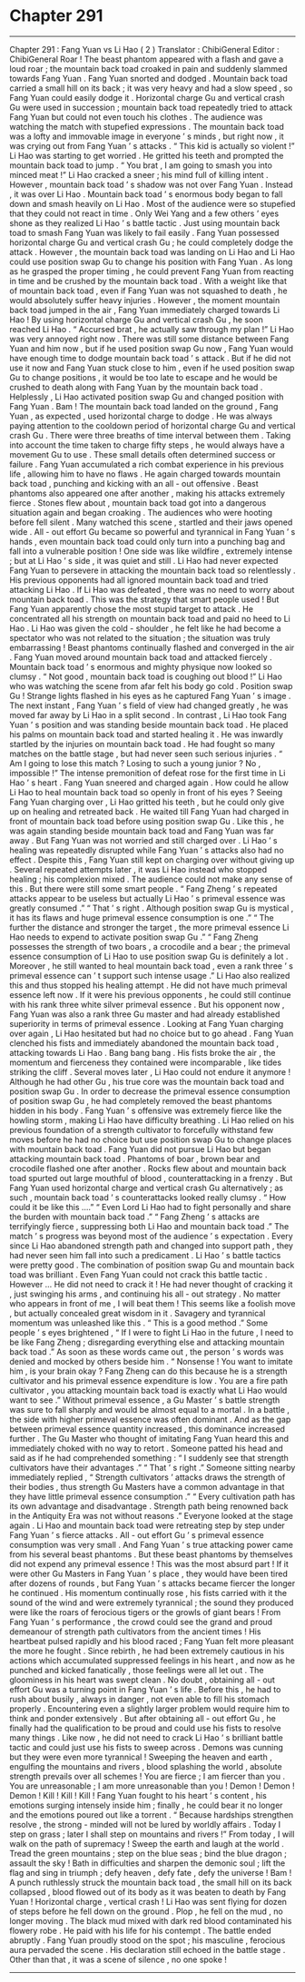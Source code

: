 
# Chapter 291


---

Chapter 291 : Fang Yuan vs Li Hao ( 2 )
Translator :
ChibiGeneral
Editor :
ChibiGeneral
Roar !
The beast phantom appeared with a flash and gave a loud roar ; the mountain back toad croaked in pain and suddenly slammed towards Fang Yuan .
Fang Yuan snorted and dodged .
Mountain back toad carried a small hill on its back ; it was very heavy and had a slow speed , so Fang Yuan could easily dodge it .
Horizontal charge Gu and vertical crash Gu were used in succession ; mountain back toad repeatedly tried to attack Fang Yuan but could not even touch his clothes .
The audience was watching the match with stupefied expressions .
The mountain back toad was a lofty and immovable image in everyone ’ s minds , but right now , it was crying out from Fang Yuan ’ s attacks .
“ This kid is actually so violent !” Li Hao was starting to get worried . He gritted his teeth and prompted the mountain back toad to jump .
“ You brat , I am going to smash you into minced meat !” Li Hao cracked a sneer ; his mind full of killing intent .
However , mountain back toad ’ s shadow was not over Fang Yuan .
Instead , it was over Li Hao .
Mountain back toad ’ s enormous body began to fall down and smash heavily on Li Hao .
Most of the audience were so stupefied that they could not react in time . Only Wei Yang and a few others ’ eyes shone as they realized Li Hao ’ s battle tactic .
Just using mountain back toad to smash Fang Yuan was likely to fail easily .
Fang Yuan possessed horizontal charge Gu and vertical crash Gu ; he could completely dodge the attack .
However , the mountain back toad was landing on Li Hao and Li Hao could use position swap Gu to change his position with Fang Yuan . As long as he grasped the proper timing , he could prevent Fang Yuan from reacting in time and be crushed by the mountain back toad .
With a weight like that of mountain back toad , even if Fang Yuan was not squashed to death , he would absolutely suffer heavy injuries .
However , the moment mountain back toad jumped in the air , Fang Yuan immediately charged towards Li Hao !
By using horizontal charge Gu and vertical crash Gu , he soon reached Li Hao .
“ Accursed brat , he actually saw through my plan !” Li Hao was very annoyed right now .
There was still some distance between Fang Yuan and him now , but if he used position swap Gu now , Fang Yuan would have enough time to dodge mountain back toad ’ s attack .
But if he did not use it now and Fang Yuan stuck close to him , even if he used position swap Gu to change positions , it would be too late to escape and he would be crushed to death along with Fang Yuan by the mountain back toad .
Helplessly , Li Hao activated position swap Gu and changed position with Fang Yuan .
Bam !
The mountain back toad landed on the ground , Fang Yuan , as expected , used horizontal charge to dodge .
He was always paying attention to the cooldown period of horizontal charge Gu and vertical crash Gu . There were three breaths of time interval between them . Taking into account the time taken to charge fifty steps , he would always have a movement Gu to use .
These small details often determined success or failure .
Fang Yuan accumulated a rich combat experience in his previous life , allowing him to have no flaws .
He again charged towards mountain back toad , punching and kicking with an all - out offensive . Beast phantoms also appeared one after another , making his attacks extremely fierce .
Stones flew about , mountain back toad got into a dangerous situation again and began croaking .
The audiences who were hooting before fell silent .
Many watched this scene , startled and their jaws opened wide .
All - out effort Gu became so powerful and tyrannical in Fang Yuan ’ s hands , even mountain back toad could only turn into a punching bag and fall into a vulnerable position !
One side was like wildfire , extremely intense ; but at Li Hao ’ s side , it was quiet and still .
Li Hao had never expected Fang Yuan to persevere in attacking the mountain back toad so relentlessly .
His previous opponents had all ignored mountain back toad and tried attacking Li Hao . If Li Hao was defeated , there was no need to worry about mountain back toad .
This was the strategy that smart people used !
But Fang Yuan apparently chose the most stupid target to attack .
He concentrated all his strength on mountain back toad and paid no heed to Li Hao .
Li Hao was given the cold - shoulder , he felt like he had become a spectator who was not related to the situation ; the situation was truly embarrassing !
Beast phantoms continually flashed and converged in the air . Fang Yuan moved around mountain back toad and attacked fiercely .
Mountain back toad ’ s enormous and mighty physique now looked so clumsy .
“ Not good , mountain back toad is coughing out blood !” Li Hao who was watching the scene from afar felt his body go cold .
Position swap Gu !
Strange lights flashed in his eyes as he captured Fang Yuan ’ s image .
The next instant , Fang Yuan ’ s field of view had changed greatly , he was moved far away by Li Hao in a split second .
In contrast , Li Hao took Fang Yuan ’ s position and was standing beside mountain back toad .
He placed his palms on mountain back toad and started healing it .
He was inwardly startled by the injuries on mountain back toad .
He had fought so many matches on the battle stage , but had never seen such serious injuries .
“ Am I going to lose this match ? Losing to such a young junior ? No , impossible !” The intense premonition of defeat rose for the first time in Li Hao ’ s heart .
Fang Yuan sneered and charged again .
How could he allow Li Hao to heal mountain back toad so openly in front of his eyes ?
Seeing Fang Yuan charging over , Li Hao gritted his teeth , but he could only give up on healing and retreated back .
He waited till Fang Yuan had charged in front of mountain back toad before using position swap Gu .
Like this , he was again standing beside mountain back toad and Fang Yuan was far away .
But Fang Yuan was not worried and still charged over .
Li Hao ’ s healing was repeatedly disrupted while Fang Yuan ’ s attacks also had no effect .
Despite this , Fang Yuan still kept on charging over without giving up .
Several repeated attempts later , it was Li Hao instead who stopped healing ; his complexion mixed .
The audience could not make any sense of this .
But there were still some smart people .
“ Fang Zheng ’ s repeated attacks appear to be useless but actually Li Hao ’ s primeval essence was greatly consumed .”
“ That ’ s right . Although position swap Gu is mystical , it has its flaws and huge primeval essence consumption is one .”
“ The further the distance and stronger the target , the more primeval essence Li Hao needs to expend to activate position swap Gu .”
“ Fang Zheng possesses the strength of two boars , a crocodile and a bear ; the primeval essence consumption of Li Hao to use position swap Gu is definitely a lot . Moreover , he still wanted to heal mountain back toad , even a rank three ’ s primeval essence can ’ t support such intense usage .”
Li Hao also realized this and thus stopped his healing attempt .
He did not have much primeval essence left now .
If it were his previous opponents , he could still continue with his rank three white silver primeval essence . But his opponent now , Fang Yuan was also a rank three Gu master and had already established superiority in terms of primeval essence .
Looking at Fang Yuan charging over again , Li Hao hesitated but had no choice but to go ahead .
Fang Yuan clenched his fists and immediately abandoned the mountain back toad , attacking towards Li Hao .
Bang bang bang .
His fists broke the air , the momentum and fierceness they contained were incomparable , like tides striking the cliff .
Several moves later , Li Hao could not endure it anymore !
Although he had other Gu , his true core was the mountain back toad and position swap Gu .
In order to decrease the primeval essence consumption of position swap Gu , he had completely removed the beast phantoms hidden in his body .
Fang Yuan ’ s offensive was extremely fierce like the howling storm , making Li Hao have difficulty breathing .
Li Hao relied on his previous foundation of a strength cultivator to forcefully withstand few moves before he had no choice but use position swap Gu to change places with mountain back toad .
Fang Yuan did not pursue Li Hao but began attacking mountain back toad .
Phantoms of boar , brown bear and crocodile flashed one after another .
Rocks flew about and mountain back toad spurted out large mouthful of blood , counterattacking in a frenzy .
But Fang Yuan used horizontal charge and vertical crash Gu alternatively ; as such , mountain back toad ’ s counterattacks looked really clumsy .
“ How could it be like this ….”
“ Even Lord Li Hao had to fight personally and share the burden with mountain back toad .”
“ Fang Zheng ’ s attacks are terrifyingly fierce , suppressing both Li Hao and mountain back toad .”
The match ’ s progress was beyond most of the audience ’ s expectation . Every since Li Hao abandoned strength path and changed into support path , they had never seen him fall into such a predicament .
Li Hao ’ s battle tactics were pretty good . The combination of position swap Gu and mountain back toad was brilliant .
Even Fang Yuan could not crack this battle tactic .
However …
He did not need to crack it !
He had never thought of cracking it , just swinging his arms , and continuing his all - out strategy . No matter who appears in front of me , I will beat them !
This seems like a foolish move , but actually concealed great wisdom in it .
Savagery and tyrannical momentum was unleashed like this .
“ This is a good method .” Some people ’ s eyes brightened , “ If I were to fight Li Hao in the future , I need to be like Fang Zheng ; disregarding everything else and attacking mountain back toad .”
As soon as these words came out , the person ’ s words was denied and mocked by others beside him .
“ Nonsense ! You want to imitate him , is your brain okay ? Fang Zheng can do this because he is a strength cultivator and his primeval essence expenditure is low . You are a fire path cultivator , you attacking mountain back toad is exactly what Li Hao would want to see .”
Without primeval essence , a Gu Master ’ s battle strength was sure to fall sharply and would be almost equal to a mortal .
In a battle , the side with higher primeval essence was often dominant . And as the gap between primeval essence quantity increased , this dominance increased further .
The Gu Master who thought of imitating Fang Yuan heard this and immediately choked with no way to retort .
Someone patted his head and said as if he had comprehended something : “ I suddenly see that strength cultivators have their advantages .”
“ That ’ s right .” Someone sitting nearby immediately replied , “ Strength cultivators ’ attacks draws the strength of their bodies , thus strength Gu Masters have a common advantage in that they have little primeval essence consumption .”
“ Every cultivation path has its own advantage and disadvantage . Strength path being renowned back in the Antiquity Era was not without reasons .”
Everyone looked at the stage again .
Li Hao and mountain back toad were retreating step by step under Fang Yuan ’ s fierce attacks .
All - out effort Gu ’ s primeval essence consumption was very small .
And Fang Yuan ’ s true attacking power came from his several beast phantoms .
But these beast phantoms by themselves did not expend any primeval essence !
This was the most absurd part !
If it were other Gu Masters in Fang Yuan ’ s place , they would have been tired after dozens of rounds , but Fang Yuan ’ s attacks became fiercer the longer he continued .
His momentum continually rose , his fists carried with it the sound of the wind and were extremely tyrannical ; the sound they produced were like the roars of ferocious tigers or the growls of giant bears !
From Fang Yuan ’ s performance , the crowd could see the grand and proud demeanour of strength path cultivators from the ancient times !
His heartbeat pulsed rapidly and his blood raced ; Fang Yuan felt more pleasant the more he fought .
Since rebirth , he had been extremely cautious in his actions which accumulated suppressed feelings in his heart , and now as he punched and kicked fanatically , those feelings were all let out .
The gloominess in his heart was swept clean .
No doubt , obtaining all - out effort Gu was a turning point in Fang Yuan ’ s life .
Before this , he had to rush about busily , always in danger , not even able to fill his stomach properly . Encountering even a slightly larger problem would require him to think and ponder extensively .
But after obtaining all - out effort Gu , he finally had the qualification to be proud and could use his fists to resolve many things .
Like now , he did not need to crack Li Hao ’ s brilliant battle tactic and could just use his fists to sweep across .
Demons was cunning but they were even more tyrannical !
Sweeping the heaven and earth , engulfing the mountains and rivers , blood splashing the world , absolute strength prevails over all schemes !
You are fierce ; I am fiercer than you . You are unreasonable ; I am more unreasonable than you !
Demon ! Demon ! Demon !
Kill ! Kill ! Kill !
Fang Yuan fought to his heart ’ s content , his emotions surging intensely inside him ; finally , he could bear it no longer and the emotions poured out like a torrent .
“ Because hardships strengthen resolve , the strong - minded will not be lured by worldly affairs . Today I step on grass ; later I shall step on mountains and rivers !”
From today , I will walk on the path of supremacy !
Sweep the earth and laugh at the world .
Tread the green mountains ; step on the blue seas ; bind the blue dragon ; assault the sky !
Bath in difficulties and sharpen the demonic soul ; lift the flag and sing in triumph ; defy heaven , defy fate , defy the universe !
Bam !
A punch ruthlessly struck the mountain back toad , the small hill on its back collapsed , blood flowed out of its body as it was beaten to death by Fang Yuan !
Horizontal charge , vertical crash !
Li Hao was sent flying for dozen of steps before he fell down on the ground .
Plop , he fell on the mud , no longer moving .
The black mud mixed with dark red blood contaminated his flowery robe .
He paid with his life for his contempt .
The battle ended abruptly . Fang Yuan proudly stood on the spot ; his masculine , ferocious aura pervaded the scene .
His declaration still echoed in the battle stage .
Other than that , it was a scene of silence , no one spoke !

---


